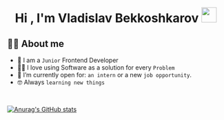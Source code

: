 <h1 align="center">Hi , I'm Vladislav Bekkoshkarov <img src="https://media.giphy.com/media/hvRJCLFzcasrR4ia7z/giphy.gif" width="35"></h1>

## :sassy_man:  About me
- :school: I am a `Junior` Frontend Developer
- :technologist: I love using Software as a solution for every `Problem`
- :thinking: I’m currently open for: `an intern` or a new `job opportunity`.
- :nerd_face: Always `learning new things`

<br>

[![Anurag's GitHub stats](https://github-readme-stats.vercel.app/api?username=vitkovsky21)](https://github.com/anuraghazra/github-readme-stats)
